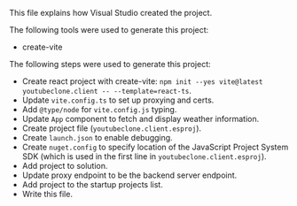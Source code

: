This file explains how Visual Studio created the project.

The following tools were used to generate this project:
- create-vite

The following steps were used to generate this project:
- Create react project with create-vite: `npm init --yes vite@latest youtubeclone.client -- --template=react-ts`.
- Update `vite.config.ts` to set up proxying and certs.
- Add `@type/node` for `vite.config.js` typing.
- Update `App` component to fetch and display weather information.
- Create project file (`youtubeclone.client.esproj`).
- Create `launch.json` to enable debugging.
- Create `nuget.config` to specify location of the JavaScript Project System SDK (which is used in the first line in `youtubeclone.client.esproj`).
- Add project to solution.
- Update proxy endpoint to be the backend server endpoint.
- Add project to the startup projects list.
- Write this file.
